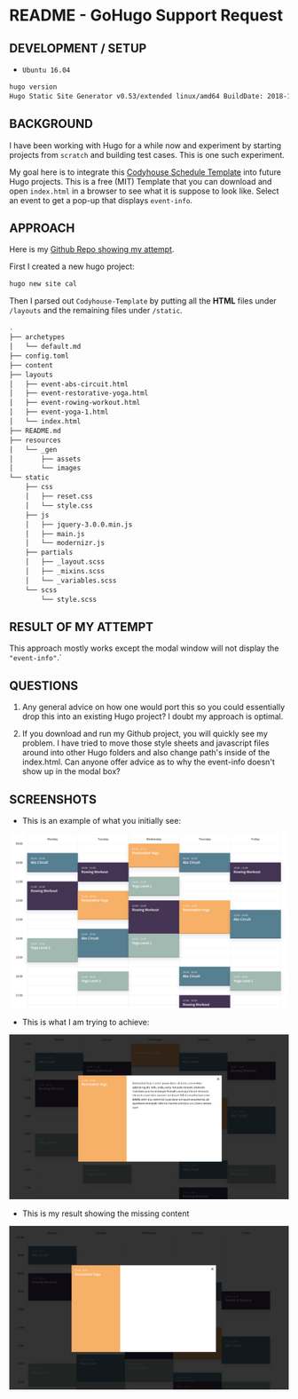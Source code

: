 # README - GoHugo Support Request

## DEVELOPMENT / SETUP

* `Ubuntu 16.04`

```bash
hugo version
Hugo Static Site Generator v0.53/extended linux/amd64 BuildDate: 2018-12-24T12:58:46Z

```

## BACKGROUND

I have been working with Hugo for a while now and experiment by starting projects from `scratch` and building test cases.
This is one such experiment.

My goal here is to integrate this [Codyhouse Schedule  Template](https://codyhouse.co/gem/schedule-template) into future Hugo projects.  This is a free (MIT) Template that you can download and open `index.html` in a browser to see what it is suppose to look like.  Select an event to get a pop-up that displays `event-info`.

## APPROACH

Here is my [Github Repo showing my attempt](https://github.com/theadle/cal).

First I created a new hugo project:

```bash
hugo new site cal
```

Then I parsed out `Codyhouse-Template` by putting all the **HTML** files under `/layouts` and the remaining files under `/static`.

```bash
.
├── archetypes
│   └── default.md
├── config.toml
├── content
├── layouts
│   ├── event-abs-circuit.html
│   ├── event-restorative-yoga.html
│   ├── event-rowing-workout.html
│   ├── event-yoga-1.html
│   └── index.html
├── README.md
├── resources
│   └── _gen
│       ├── assets
│       └── images
└── static
    ├── css
    │   ├── reset.css
    │   └── style.css
    ├── js
    │   ├── jquery-3.0.0.min.js
    │   ├── main.js
    │   └── modernizr.js
    ├── partials
    │   ├── _layout.scss
    │   ├── _mixins.scss
    │   └── _variables.scss
    └── scss
        └── style.scss
```

## RESULT OF MY ATTEMPT

This approach mostly works except the modal window will not display the `"event-info"`.`  

## QUESTIONS

1. Any general advice on how one would port this so you could essentially drop this into an existing Hugo project?  I doubt my approach is optimal.

2. If you download and run my Github project, you will quickly see my problem.  I have tried to move those style sheets and javascript files around into other Hugo folders and also change path's inside of the index.html.  Can anyone offer advice as to why the event-info doesn't show up in the modal box?

## SCREENSHOTS

* This is an example of what you initially see:

![Main Screen](top.png?raw=true "Main Screen")

* This is what I am trying to achieve:

![Normal Modal](normal_modal.png?raw=true "Normal Modal Content")

* This is my result showing the missing content

![My Modal](my-modal.png?raw=true "Missing Modal Content")
